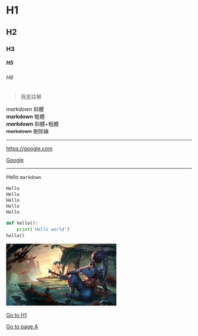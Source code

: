 # H1
## H2
### H3
##### H5    
###### H6

> 我是註解

*markdown* 斜體  
**markdown** 粗體  
***markdown*** 斜體+粗體  
~~markdown~~ 刪除線  

---

<https://google.com>

[Google](https://google.com)

---

Hello `markdown`

```
Hello
Hello
Hello
Hello
Hello
```

```python
def hello():
    print('Hello world')
hello()
```
![](./yasuo.jfif)


[Go to H1](#H1)

[Go to page A](./a.md)